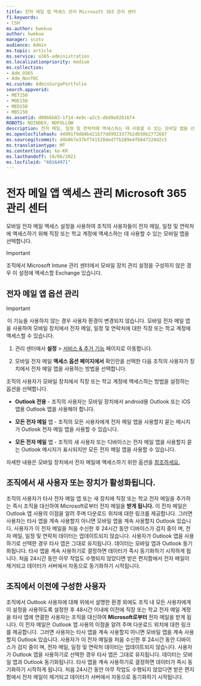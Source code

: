 ```yaml
---
title: 전자 메일 앱 액세스 관리 Microsoft 365 관리 센터
f1.keywords:
- CSH
ms.author: kwekua
author: kwekua
manager: scotv
audience: Admin
ms.topic: article
ms.service: o365-administration
ms.localizationpriority: medium
ms.collection:
- Adm_O365
- Adm_NonTOC
ms.custom: AdminSurgePortfolio
search.appverid:
- MET150
- MOE150
- MED150
- MBS150
ms.assetid: d00b6b83-1f14-4e9c-a2c5-dbd9a92816f4
ROBOTS: NOINDEX, NOFOLLOW
description: 전자 메일, 일정 및 연락처에 액세스하는 데 사용할 수 있는 모바일 앱을 선택하는 방법을 학습합니다.
ms.openlocfilehash: 44991f9d84b421b77dd9923377b2db50b2772687
ms.sourcegitcommit: d4b867e37bf741528ded7fb289e4f6847228d2c5
ms.translationtype: MT
ms.contentlocale: ko-KR
ms.lasthandoff: 10/06/2021
ms.locfileid: "60164971"
---
```

# <a name="manage-email-app-access-in-the-microsoft-365-admin-center"></a>전자 메일 앱 액세스 관리 Microsoft 365 관리 센터

모바일 전자 메일 액세스 설정을 사용하여 조직의 사용자들이 전자 메일, 일정 및 연락처에 액세스하기 위해 직장 또는 학교 계정에 액세스하는 데 사용할 수 있는 모바일 앱을 선택합니다.
  
> [!IMPORTANT]
> 조직에서 Microsoft Intune 관리 센터에서 모바일 장치 관리 설정을 구성하지 않은 경우 이 설정에 액세스할 Exchange 있습니다. 
  
## <a name="manage-email-app-options"></a>전자 메일 앱 옵션 관리

> [!IMPORTANT]
>  이 기능을 사용하지 않는 경우 사용자 환경이 변경되지 않습니다. 모바일 전자 메일 앱을 사용하여 모바일 장치에서 전자 메일, 일정 및 연락처에 대한 직장 또는 학교 계정에 액세스할 수 있습니다. 
    
1. 관리 센터에서 **설정** \> <a href="https://go.microsoft.com/fwlink/p/?linkid=2053743" target="_blank">서비스 &amp; 추가 기능</a> 페이지로 이동합니다. 

2. 모바일 전자 메일 **액세스 옵션 페이지에서** 확인란을 선택한 다음 조직의 사용자가 장치에서 전자 메일 앱을 사용하는 방법을 선택합니다.
  
조직의 사용자가 모바일 장치에서 직장 또는 학교 계정에 액세스하는 방법을 설정하는 옵션을 선택합니다.
  
- **Outlook 전용** - 조직의 사용자는 모바일 장치에서 android용 Outlook 또는 iOS 앱용 Outlook 앱을 사용해야 합니다. 
    
- **모든 전자 메일** 앱 - 조직의 모든 사용자에게 전자 메일 앱을 사용할지 묻는 메시지가 Outlook 전자 메일 앱을 사용할 수 있습니다. 
    
- **모든 전자 메일** 앱 - 조직의 새 사용자 또는 디바이스는 전자 메일 앱을 사용할지 묻는 Outlook 메시지가 표시되지만 모든 전자 메일 앱을 사용할 수 있습니다. 
    
자세한 내용은 모바일 장치에서 전자 메일에 액세스하기 위한 옵션을 [참조하세요.](access-email-from-a-mobile-device.md)
  
## <a name="new-user-or-device-is-activated-in-your-organization"></a>조직에서 새 사용자 또는 장치가 활성화됩니다.

조직의 사용자가 타사 전자 메일 앱 또는 새 장치에 직장 또는 학교 전자 메일을 추가하는 즉시 조직을 대신하여 Microsoft로부터 전자 메일을 **받게 됩니다.** 이 전자 메일은 Outlook 앱 사용의 이점을 알려 주며 다운로드 위치에 대한 링크를 제공합니다. 그러면 사용자는 타사 앱을 계속 사용할지 아니면 모바일 앱을 계속 사용할지 Outlook 있습니다. 사용자가 이 전자 메일을 처음 수신한 후 24시간 동안 디바이스가 검지 중이 며, 전자 메일, 일정 및 연락처 데이터는 업데이트되지 않습니다. 사용자가 Outlook 앱을 사용하기로 선택한 경우 타사 앱은 그대로 유지됩니다. 데이터는 모바일 앱과 Outlook 동기화됩니다. 타사 앱을 계속 사용하기로 결정하면 데이터가 즉시 동기화하기 시작하게 됩니다. 처음 24시간 동안 아무 작업도 수행되지 않았다면 받은 편지함에서 전자 메일이 제거되고 데이터가 서버에서 자동으로 동기화하기 시작됩니다.
  
## <a name="previously-configured-users-in-your-organization"></a>조직에서 이전에 구성한 사용자

조직에서 Outlook 사용자에 대해 위에서 설명한 환경 외에도 조직 내 모든 사용자에게 이 설정을 사용하도록 설정한 후 48시간 이내에 이전에 직장 또는 학교 전자 메일 계정을 타사 앱에 연결한 사용자는 조직을 대신하여 **Microsoft로부터** 전자 메일을 받게 됩니다. 이 전자 메일은 Outlook 앱 사용의 이점을 알려 주며 다운로드 위치에 대한 링크를 제공합니다. 그러면 사용자는 타사 앱을 계속 사용할지 아니면 모바일 앱을 계속 사용할지 Outlook 있습니다. 사용자가 이 전자 메일을 처음 수신한 후 24시간 동안 디바이스가 검지 중이 며, 전자 메일, 일정 및 연락처 데이터는 업데이트되지 않습니다. 사용자가 Outlook 앱을 사용하기로 선택한 경우 타사 앱은 그대로 유지됩니다. 데이터는 모바일 앱과 Outlook 동기화됩니다. 타사 앱을 계속 사용하기로 결정하면 데이터가 즉시 동기화하기 시작하게 됩니다. 처음 24시간 동안 아무 작업도 수행되지 않았다면 받은 편지함에서 전자 메일이 제거되고 데이터가 서버에서 자동으로 동기화하기 시작됩니다. 
  

